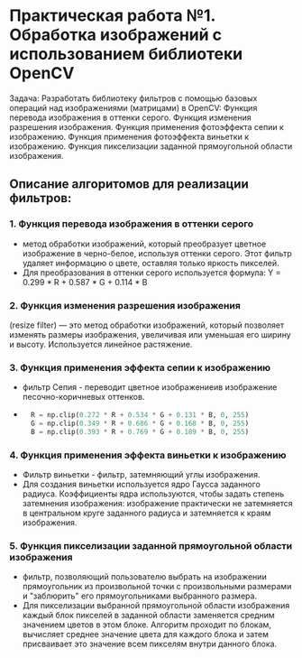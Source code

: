 # Практическая работа №1. Обработка изображений с использованием библиотеки OpenCV

Задача: Разработать библиотеку фильтров с помощью базовых операций над изображениями (матрицами) в OpenCV:
Функция перевода изображения в оттенки серого.
Функция изменения разрешения изображения.
Функция применения фотоэффекта сепии к изображению.
Функция применения фотоэффекта виньетки к изображению.
Функция пикселизации заданной прямоугольной области изображения.

## Описание алгоритомов для реализации фильтров:
### 1. Функция перевода изображения в оттенки серого
 - метод обработки изображений, который преобразует цветное изображение в черно-белое, используя оттенки серого. Этот фильтр удаляет информацию о цвете, оставляя только яркость пикселей.
 - Для преобразования в оттенки серого используется формула: 
 Y = 0.299 * R + 0.587 * G + 0.114 * B

### 2. Функция изменения разрешения изображения
(resize filter) — это метод обработки изображений, который позволяет изменять размеры изображения, увеличивая или уменьшая его ширину и высоту. Используется линейное растяжение.

### 3. Функция применения эффекта сепии к изображению
- фильтр Сепия - переводит цветное изображениеив изображение песочно-коричневых оттенков.
- ``` python
    R = np.clip(0.272 * R + 0.534 * G + 0.131 * B, 0, 255)
    G = np.clip(0.349 * R + 0.686 * G + 0.168 * B, 0, 255)
    B = np.clip(0.393 * R + 0.769 * G + 0.189 * B, 0, 255)
  ```

### 4. Функция применения эффекта виньетки к изображению
- Фильтр виньетки - фильтр, затемняющий углы изображения.
- Для создания виньетки используется ядро Гаусса заданного радиуса. Коэффициенты ядра используются, чтобы задать степень затемнения изображения: изображение практически не затемняется в центральном круге заданного радиуса и затемняется к краям изображения.

### 5. Функция пикселизации заданной прямоугольной области изображения
- фильтр, позволяющий пользователю выбрать на изображении прямоугольник из произвольной точки с произвольными размерами и "заблюрить" его прямоугольниками выбранного размера. 
- Для пикселизации выбранной прямоугольной области изображения каждый блок пикселей в заданной области заменяется средним значением цветов в этом блоке. Алгоритм проходит по блокам, вычисляет среднее значение цвета для каждого блока и затем присваивает это значение всем пикселям внутри данного блока.